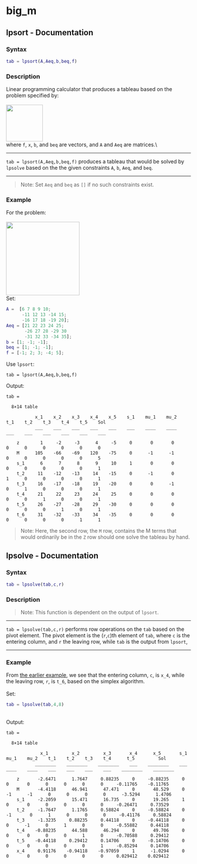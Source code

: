 # big_m
## lpsort - Documentation
### Syntax
```MATLAB
tab = lpsort(A,Aeq,b,beq,f)
```
### Description
Linear programming calculator that produces a tableau based on the problem specified by:\
\
<img src="https://user-images.githubusercontent.com/83638650/125194032-0d32f000-e282-11eb-9890-7b507c4c9060.png" height="100">\
where `f`, `x`, `b`, and `beq` are vectors, and `A` and `Aeq` are matrices.\
***
`tab = lpsort(A,Aeq,b,beq,f)` produces a tableau that would be solved by `lpsolve` based on the the given constraints `A`, `b`, `Aeq`, and `beq`. 
***
>Note: Set `Aeq` and `beq` as `[]` if no such constraints exist.
### Example
For the problem:\
\
<img src="https://user-images.githubusercontent.com/83638650/125269767-99edb480-e33b-11eb-8334-f342ab9e8ab3.png" height="200">\
Set:
```MATLAB
A =  [6 7 8 9 10;
      -11 12 13 -14 15;
      -16 17 18 -19 20];
Aeq = [21 22 23 24 25;
       -26 27 28 -29 30
       -31 32 33 -34 35];
b = [1; -1; -1];
beq = [1; -1; -1];
f = [-1; 2; 3; -4; 5];
```
Use `lpsort`:
```
tab = lpsort(A,Aeq,b,beq,f)
```
Output:
```
tab =

  8×14 table

           x_1    x_2    x_3    x_4    x_5    s_1    mu_1    mu_2    t_1    t_2    t_3    t_4    t_5    Sol
           ___    ___    ___    ___    ___    ___    ____    ____    ___    ___    ___    ___    ___    ___

    z        1     -2     -3      4     -5     0       0       0      0      0      0      0      0      0 
    M      105    -66    -69    120    -75     0      -1      -1      0      0      0      0      0      5 
    s_1      6      7      8      9     10     1       0       0      0      0      0      0      0      1 
    t_2     11    -12    -13     14    -15     0      -1       0      1      0      0      0      0      1 
    t_3     16    -17    -18     19    -20     0       0      -1      0      1      0      0      0      1 
    t_4     21     22     23     24     25     0       0       0      0      0      1      0      0      1 
    t_5     26    -27    -28     29    -30     0       0       0      0      0      0      1      0      1 
    t_6     31    -32    -33     34    -35     0       0       0      0      0      0      0      1      1 
```
>Note: Here, the second row, the `M` row, contains the M terms that would ordinarily be in the `Z` row should one solve the tableau by hand.
## lpsolve - Documentation
### Syntax
```MATLAB
tab = lpsolve(tab,c,r)
```

### Description
>Note: This function is dependent on the output of `lpsort`.
***
`tab = lpsolve(tab,c,r)` performs row operations on the `tab` based on the pivot element. The pivot element is the (`r`,`c`)th element of `tab`, where `c` is the entering column, and `r` the leaving row, while `tab` is the output from `lpsort`, 
***

### Example
From [the earlier example](https://github.com/rebekahchin/big_m#example), we see that the entering column, `c`, is `x_4`, while the leaving row, `r`, is `t_6`, based on the simplex algorithm.\
\
Set:
```MATLAB
tab = lpsolve(tab,4,8)
```
\
Output:
```
tab =

  8×14 table

             x_1         x_2         x_3       x_4      x_5       s_1    mu_1    mu_2    t_1    t_2    t_3    t_4      t_5         Sol   
           ________    ________    ________    ___    ________    ___    ____    ____    ___    ___    ___    ___    ________    ________

    z       -2.6471      1.7647     0.88235     0     -0.88235     0       0       0      0      0      0      0     -0.11765    -0.11765
    M       -4.4118      46.941      47.471     0       48.529     0      -1      -1      0      0      0      0      -3.5294      1.4706
    s_1     -2.2059      15.471      16.735     0       19.265     1       0       0      0      0      0      0     -0.26471     0.73529
    t_2     -1.7647      1.1765     0.58824     0     -0.58824     0      -1       0      1      0      0      0     -0.41176     0.58824
    t_3     -1.3235     0.88235     0.44118     0     -0.44118     0       0      -1      0      1      0      0     -0.55882     0.44118
    t_4    -0.88235      44.588      46.294     0       49.706     0       0       0      0      0      1      0     -0.70588     0.29412
    t_5    -0.44118     0.29412     0.14706     0     -0.14706     0       0       0      0      0      0      1     -0.85294     0.14706
    x_4     0.91176    -0.94118    -0.97059     1      -1.0294     0       0       0      0      0      0      0     0.029412    0.029412
```
